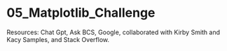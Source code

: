 # 05_Matplotlib_Challenge

Resources: Chat Gpt, Ask BCS, Google, collaborated with Kirby Smith and Kacy Samples, and Stack Overflow.
